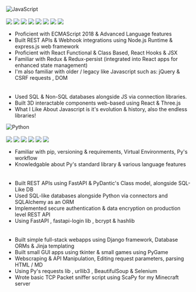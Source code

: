 <div>

<img alt="JavaScript" src="https://img.shields.io/badge/-Javascript-%23F7DF1E?logo=javascript&logoColor=black"><br></br>
<img src="https://img.shields.io/badge/-npm-%23CB3837?logo=npm&logoColor=white">
<img src="https://img.shields.io/badge/-Express.js-%23E7352C?logo=Express">
<img src="https://img.shields.io/badge/-React-%2361DAFB?logo=React&logoColor=black">
<img src="https://img.shields.io/badge/-React--Router-%23CA4245?logo=React%20Router&logoColor=white">
<img src="https://img.shields.io/badge/-Redux-%23764ABC?logo=Redux">
<img src="https://img.shields.io/badge/-Webpack-%238DD6F9?logo=Webpack&logoColor=black">
<img src="https://img.shields.io/badge/-jQuery-brightgreen?logo=jQuery">
<img src="https://img.shields.io/badge/-THREE.js-%23000000?logo=Three.js">

</div>

<ul>
  <li>Proficient with ECMAScript 2018 & Advanced Language features </li>
  <li>Built REST APIs & Webhook integrations using Node.js Runtime & express.js web framework </li>
  <li>Proficient with React Functional & Class Based, React Hooks & JSX </li>
  <li>Familiar with Redux & Redux-persist (integrated into React apps for enhanced state management)</li>
  <li> I'm also familiar with older / legacy like Javascript such as: jQuery & CSRF requests , DOM  </li>
  <br></br>
  <li>Used SQL & Non-SQL databases alongside JS via connection libraries.</li>
  <li>Built 3D interactable components web-based using React & Three.js </li>
  <li>What I Like About Javascript is it's evolution & history, also the endless libraries! </li>
</ul> 

<div>

<img alt="Python" src="https://img.shields.io/badge/-Python-%233776AB?logo=Python&logoColor=white"><br></br>
<img src="https://img.shields.io/badge/-pip-%233775A9?logo=PyPi&logoColor=white">
<img src="https://img.shields.io/badge/-FastAPI-%23009688?logo=FastAPI&logoColor=white">
<img src="https://img.shields.io/badge/-Django-%23092E20?logo=Django">
<img src="https://img.shields.io/badge/-SQLAlchemy-%23CC2927">
<img src="https://img.shields.io/badge/-requests-%2383B81A">
<img src="https://img.shields.io/badge/-Selenium-%2343B02A?logo=Selenium&logoColor=white">

</div>

<ul>
  <li>Familiar with pip, versioning & requirements, Virtual Environments, Py's workflow</li>
  <li>Knowledgable about Py's standard library & various language features </li>
  <br></br>
  <li>Built REST APIs using FastAPI & PyDantic's Class model, alongside SQL-Like DB </li>
  <li>Used SQL-like databases alongside Python via connectors and SQLAlchemy as an ORM</li>
  <li>Implemented secure authentication & data encryption on production level REST API</li>
  <li> Using FastAPI , fastapi-login lib , bcrypt & hashlib </li>
  <br></br>
  <li>Built simple full-stack webapps using Django framework, Database ORMs & Jinja templating </li>
  <li>Built small GUI apps using tkinter & small games using PyGame </li>
  <li>Webscraping & API Manipulation, Editing request parameters, parsing HTML / MD</li>
  <li> Using Py's requests lib , urllib3 , BeautifulSoup & Selenium </li>
  <li>Wrote basic TCP Packet sniffer script using ScaPy for my Minecraft server</li>
  <br></br>

</ul> 